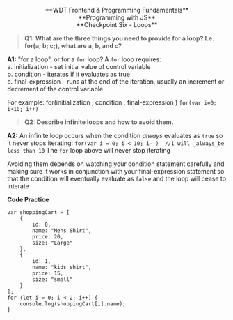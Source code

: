 <p style="text-align: center">**WDT Frontend & Programming Fundamentals**<br>
**Programming with JS**<br>
**Checkpoint Six - Loops**</p>

> **Q1:  What are the three things you need to provide for a loop? I.e. for(a; b; c;), what are a, b, and c?**

**A1:** "for a loop", or for a `for` loop? A `for` loop requires: <br>
a. initialization - set initial value of control variable<br>
b. condition - iterates if it evaluates as true<br>
c. final-expression - runs at the end of the iteration, usually an increment or decrement of the control variable

For example:
for(initialization ; condition ; final-expression )
`for(var i=0; i<10; i++)`

> **Q2: Describe infinite loops and how to avoid them.**

**A2:** An infinite loop occurs when the condition _always_ evaluates as `true` so it never stops iterating:
`for(var i = 0; i < 10; i--)  //i will _always_be less than 10`
The `for` loop above will never stop iterating

Avoiding them depends on watching your condition statement carefully and making sure it works in conjunction with your final-expression statement so that the condition will eventually evaluate as `false` and the loop will cease to interate

**Code Practice**
```
var shoppingCart = [
	{
		id: 0,
		name: "Mens Shirt",
		price: 20,
		size: "Large"
	},
	{
		id: 1,
		name: "kids shirt",
		price: 15,
		size: "small"
	}
];
for (let i = 0; i < 2; i++) {
	console.log(shoppingCart[i].name);
}
```
